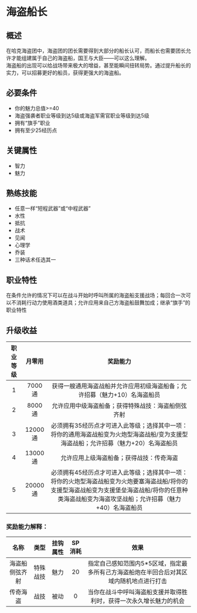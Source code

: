 # 海盗船长

## 概述

在哈克海盗团中，海盗团的团长需要得到大部分的船长认可，而船长也需要团长允许才能组建属于自己的海盗船，国王与大臣——可以这么理解。<br>海盗船的出现可以给战场带来极大的增益，甚至能瞬间扭转局势。通过提升船长的实力，可以招募更好的船员，获得更强大的海盗船。


## 必要条件

* 你的魅力总值>=40
* 海盗强袭者职业等级到达5级或海盗军需官职业等级到达5级
* 拥有“旗手”职业
* 拥有至少25经历点

## 关键属性

* 智力
* 魅力

## 熟练技能

* 任意一样“短程武器”或“中程武器”
* 水性
* 抵抗
* 战术
* 见闻
* 心理学
* 乔装
* 三种话术任选其一
  
## 职业特性

在条件允许的情况下可以在战斗开始时呼叫所属的海盗船支援战场；每回合一次可以不消耗行动力使用酒类道具；允许应用来自己方海盗船鼓舞加成；继承“旗手”的职业特性

## 升级收益

职业等级|月零用|奖励能力
:--:|:--:|:--:
1|7000通|获得一艘通用海盗战船并允许应用初级海盗船备；允许招募（魅力+10）名海盗船员
2|8000通|允许应用中级海盗船备；获得特殊战技：海盗船侧弦齐射
3|12000通|必须拥有35经历点才可进入此等级；选择其中一项：将你的通用海盗战船变为火炮型海盗战船/变为支援型海盗战船；允许招募（魅力+20）名海盗船员
4|13000通|允许应用上级海盗船备；获得战技：传奇海盗
5|20000通|必须拥有45经历点才可进入此等级；选择其中一项：将你的火炮型海盗战船变为火炮要塞海盗战船/将你的支援型海盗战船变为支援堡垒海盗战船/将你的任意种类海盗战船变为海盗攻坚战船；允许招募（魅力+40）名海盗船员

### 奖励能力解释：

名称|类型|挂钩属性|SP消耗|效果
:--:|:--:|:--:|:--:|:--:
海盗船侧弦齐射|特殊战技|魅力|20|指定自己感知范围内5*5区域，指定最多所有己方海盗船炮在半回合后对其区域内随机地点进行打击
传奇海盗|战技|被动|0|当你在战斗中呼叫海盗船支援并取得胜利时，获得一次永久增长魅力的机会